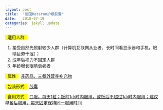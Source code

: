 ```yaml
---
layout: post
title:  "德国Retaron护眼胶囊"
date:   2018-07-19
categories: jekyll update
---
```

<span style="background-color: #ffff00">&nbsp;&nbsp;适用人群&nbsp;&nbsp;</span>&nbsp;
1. 接受自然光照射较少人群（计算机互联网从业者，长时间看显示器和手机，眼睛疲劳干涩）；
2. 成年后视力不固定人群
3. 年龄增长眼睛衰老者

<span style="background-color: #ffff00">&nbsp;&nbsp;属性&nbsp;&nbsp;</span>&nbsp;
[非药品，三餐外营养补充物](http://trust.jrj.com.cn/2017/11/14074223379273.shtml)

<span style="background-color: #ffff00">&nbsp;&nbsp;包装形式&nbsp;&nbsp;</span>&nbsp;
[胶囊](http://trust.jrj.com.cn/2017/11/14074223379273.shtml)

<span style="background-color: #ffff00">&nbsp;&nbsp;食用方式&nbsp;&nbsp;</span>&nbsp;
[口服，每天1粒；饭前1小时内服用，或饭后不超过1小时内服用；建议早餐后服用，每天固定保持同一服用时间](http://trust.jrj.com.cn/2017/11/14074223379273.shtml)

